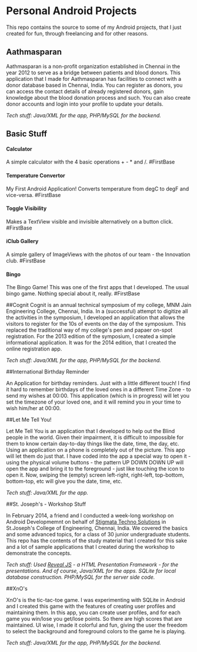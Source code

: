# Personal Android Projects
This repo contains the source to some of my Android projects, that I just created for fun, through freelancing and for other reasons. 

## Aathmasparan
Aathmasparan is a non-profit organization established in Chennai in the year 2012 to serve as a bridge between patients and blood donors. This application that I made for Aathmasparan has facilities to connect with a donor database based in Chennai, India. You can register as donors, you can access the contact details of already registered donors, gain knowledge about the blood donation process and such. You can also create donor accounts and login into your profile to update your details. 

*Tech stuff: Java/XML for the app, PHP/MySQL for the backend.*

## Basic Stuff

#### Calculator
A simple calculator with the 4 basic operations + - * and /. #FirstBase

#### Temperature Convertor
My First Android Application! Converts temperature from degC to degF and vice-versa. #FirstBase

#### Toggle Visibility
Makes a TextView visible and invisible alternatively on a button click. #FirstBase

#### iClub Gallery
A simple gallery of ImageViews with the photos of our team - the Innovation club. #FirstBase

#### Bingo
The Bingo Game! This was one of the first apps that I developed. The usual bingo game. Nothing special about it, really. #FirstBase

##Cognit
Cognit is an annual technical symposium of my college, MNM Jain Engineering College, Chennai, India. In a (successful) attempt to digitize all the activities in the symposium, I developed an application that allows the visitors to register for the 10s of events on the day of the symposium. This replaced the traditional way of my college's pen and papaer on-spot registration. For the 2013 edition of the symposium, I created a simple informational application. It was for the 2014 edition, that I created the online registration app.

*Tech stuff: Java/XML for the app, PHP/MySQL for the backend.*

##International Birthday Reminder

An Application for birthday reminders. Just with a little different touch! I find it hard to remember birthdays of the loved ones in a different Time Zone - to send my wishes at 00:00. This application (which is in progress) will let you set the timezone of your loved one, and it will remind you in your time to wish him/her at 00:00. 

##Let Me Tell You!

Let Me Tell You is an application that I developed to help out the Blind people in the world. Given their impairment, it is difficult to impossible for them to know certain day-to-day things like the date, time, the day, etc. Using an application on a phone is completely out of the picture. This app will let them do just that. I have coded into the app a special way to open it - using the physical volume buttons - the pattern UP DOWN DOWN UP will open the app and bring it to the foreground - just like touching the icon to open it. Now, swiping the (empty) screen left-right, right-left, top-bottom, bottom-top, etc will give you the date, time, etc. 

*Tech stuff: Java/XML for the app.*

##St. Joseph's - Workshop Stuff

In February 2014, a friend and I conducted a week-long workshop on Android Developmemnt on behalf of [Stigmata Techno Solutions](http://www.stigmata.co.in) in St.Joseph's College of Engineering, Chennai, India. We covered the basics and some advanced topics, for a class of 30 junior undergraduate students. This repo has the contents of the study material that I created for this sake and a lot of sample applications that I created during the workshop to demonstrate the concepts. 

*Tech stuff: Used [Reveal JS](http://lab.hakim.se/reveal-js/#/) - a HTML Presentation Framework - for the presentations. And of course, Java/XML for the apps. SQLite for local database construction. PHP/MySQL for the server side code.*

##XnO's

XnO's is the tic-tac-toe game. I was experimenting with SQLite in Android and I created this game with the features of creating user profiles and maintaining them. In this app, you can create user profiles, and for each game you win/lose you get/lose points. So there are high scores that are maintained. UI wise, I made it colorful and fun, giving the user the freedom to select the background and foreground colors to the game he is playing. 

*Tech stuff: Java/XML for the app, PHP/MySQL for the backend.*

